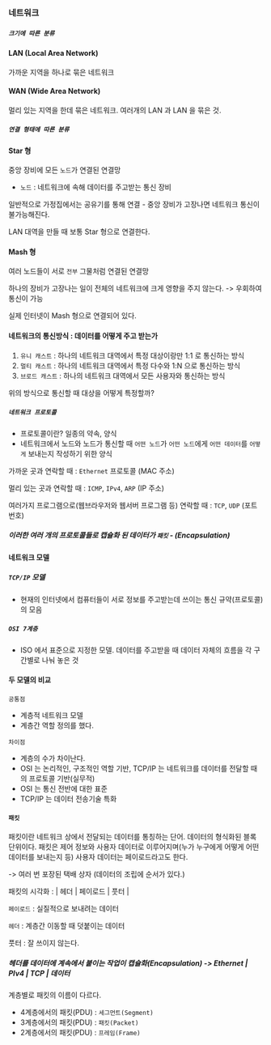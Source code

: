 ### 네트워크



##### `크기에 따른 분류`

#### LAN (Local Area Network)

가까운 지역을 하나로 묶은 네트워크



#### WAN (Wide Area Network)

멀리 있는 지역을 한데 묶은 네트워크. 여러개의 LAN 과 LAN 을 묶은 것.



##### `연결 형태에 따른 분류`

#### Star 형

중앙 장비에 모든 `노드`가 연결된 연결망

* `노드` : 네트워크에 속해 데이터를 주고받는 통신 장비

일반적으로 가정집에서는 공유기를 통해 연결 - 중앙 장비가 고장나면 네트워크 통신이 불가능해진다.

LAN 대역을 만들 때 보통 Star 형으로 연결한다.



#### Mash 형

여러 노드들이 서로 `전부` 그물처럼 연결된 연결망

하나의 장비가 고장나는 일이 전체의 네트워크에 크게 영향을 주지 않는다. -> 우회하여 통신이 가능

실제 인터넷이 Mash 형으로 연결되어 있다.



#### 네트워크의 통신방식 : 데이터를 어떻게 주고 받는가

1. `유니 캐스트` : 하나의 네트워크 대역에서 특정 대상이랑만 1:1 로 통신하는 방식
2. `멀티 캐스트` : 하나의 네트워크 대역에서 특정 다수와 1:N 으로 통신하는 방식
3. `브로드 캐스트` : 하나의 네트워크 대역에서 모든 사용자와 통신하는 방식

위의 방식으로 통신할 때 대상을 어떻게 특정할까? 

##### `네트워크 프로토콜`

* 프로토콜이란? 일종의 약속, 양식
* 네트워크에서 노드와 노드가 통신할 때 `어떤 노드`가 `어떤 노드`에게 `어떤 데이터`를 `어떻게` 보내는지 작성하기 위한 양식

가까운 곳과 연락할 때 : `Ethernet` 프로토콜 (MAC 주소)

멀리 있는 곳과 연락할 때 : `ICMP`, `IPv4`, `ARP` (IP 주소)

여러가지 프로그램으로(웹브라우저와 웹서버 프로그램 등) 연락할 때 : `TCP`, `UDP` (포트 번호)

##### 이러한 여러 개의 프로토콜들로 캡슐화 된 데이터가 `패킷` - (Encapsulation)



#### 네트워크 모델

##### `TCP/IP` 모델

* 현재의 인터넷에서 컴퓨터들이 서로 정보를 주고받는데 쓰이는 통신 규약(프로토콜)의 모음

##### `OSI 7계층` 

* ISO 에서 표준으로 지정한 모델. 데이터를 주고받을 때 데이터 자체의 흐름을 각 구간별로 나눠 놓은 것



#### 두 모델의 비교

`공통점` 

* 계층적 네트워크 모델
* 계층간 역할 정의를 했다.

`차이점`

* 계층의 수가 차이난다.
* OSI 는 논리적인, 구조적인 역할 기반, TCP/IP 는 네트워크를 데이터를 전달할 때의 프로토콜 기반(실무적)
* OSI 는 통신 전반에 대한 표준
* TCP/IP 는 데이터 전송기술 특화



#### `패킷`

패킷이란 네트워크 상에서 전달되는 데이터를 통칭하는 단어. 데이터의 형식화된 블록 단위이다. 패킷은 제어 정보와 사용자 데이터로 이루어지며(누가 누구에게 어떻게 어떤 데이터를 보내는지 등) 사용자 데이터는 페이로드라고도 한다.

-> 여러 번 포장된 택배 상자 (데이터의 조립에 순서가 있다.)

패킷의 시각화 : |    헤더     |    페이로드    |    풋터    |

`페이로드` : 실질적으로 보내려는 데이터

`헤더` : 계층간 이동할 때 덧붙이는 데이터

풋터 : 잘 쓰이지 않는다.

##### 헤더를 데이터에 계속에서 붙이는 작업이 캡슐화(Encapsulation) -> Ethernet | PIv4 | TCP | 데이터

계층별로 패킷의 이름이 다르다.

* 4계층에서의 패킷(PDU) : `세그먼트(Segment)`
* 3계층에서의 패킷(PDU) : `패킷(Packet)`
* 2계층에서의 패킷(PDU) : `프레임(Frame)`



